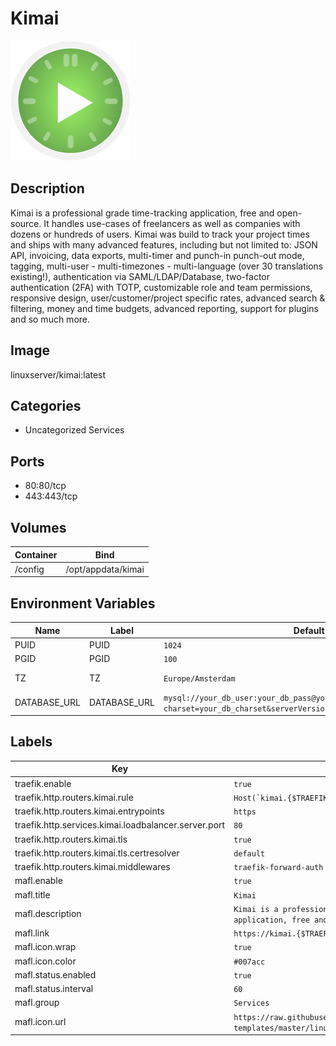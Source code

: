 # Kimai

![Logo](images/Kimai.png)

## Description
Kimai is a professional grade time\-tracking application, free and open\-source. It handles use\-cases of freelancers as well as companies with dozens or hundreds of users. Kimai was build to track your project times and ships with many advanced features, including but not limited to: JSON API, invoicing, data exports, multi\-timer and punch\-in punch\-out mode, tagging, multi\-user \- multi\-timezones \- multi\-language (over 30 translations existing!), authentication via SAML/LDAP/Database, two\-factor authentication (2FA) with TOTP, customizable role and team permissions, responsive design, user/customer/project specific rates, advanced search \& filtering, money and time budgets, advanced reporting, support for plugins and so much more.

## Image
linuxserver/kimai:latest

## Categories
- Uncategorized Services

## Ports
- 80:80/tcp
- 443:443/tcp

## Volumes
| Container | Bind |
|-----------|------|
| /config | /opt/appdata/kimai |

## Environment Variables
| Name | Label | Default | Description |
|------|-------|---------|-------------|
| PUID | PUID | ```1024``` | ```for UserID``` |
| PGID | PGID | ```100``` | ```for GroupID``` |
| TZ | TZ | ```Europe/Amsterdam``` | ```specify a timezone to use, see this [list](https://en.wikipedia.org/wiki/List_of_tz_database_time_zones#List).``` |
| DATABASE_URL | DATABASE_URL | ```mysql://your_db_user:your_db_pass@your_db_host:3306/your_db_name?charset=your_db_charset&serverVersion=your_db_version``` | ```Configure your database connection, see Application Setup instructions.``` |

## Labels
| Key | Value |
|-----|-------|
| traefik.enable | ```true``` |
| traefik.http.routers.kimai.rule | ```Host(`kimai.{$TRAEFIK_INGRESS_DOMAIN}`)``` |
| traefik.http.routers.kimai.entrypoints | ```https``` |
| traefik.http.services.kimai.loadbalancer.server.port | ```80``` |
| traefik.http.routers.kimai.tls | ```true``` |
| traefik.http.routers.kimai.tls.certresolver | ```default``` |
| traefik.http.routers.kimai.middlewares | ```traefik-forward-auth``` |
| mafl.enable | ```true``` |
| mafl.title | ```Kimai``` |
| mafl.description | ```Kimai is a professional grade time-tracking application, free and open-source.``` |
| mafl.link | ```https://kimai.{$TRAEFIK_INGRESS_DOMAIN}``` |
| mafl.icon.wrap | ```true``` |
| mafl.icon.color | ```#007acc``` |
| mafl.status.enabled | ```true``` |
| mafl.status.interval | ```60``` |
| mafl.group | ```Services``` |
| mafl.icon.url | ```https://raw.githubusercontent.com/linuxserver/docker-templates/master/linuxserver.io/img/kimai-logo.png``` |

